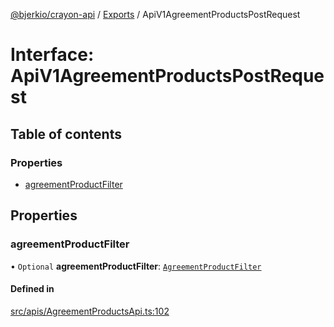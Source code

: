 [@bjerkio/crayon-api](../README.md) / [Exports](../modules.md) / ApiV1AgreementProductsPostRequest

# Interface: ApiV1AgreementProductsPostRequest

## Table of contents

### Properties

- [agreementProductFilter](ApiV1AgreementProductsPostRequest.md#agreementproductfilter)

## Properties

### agreementProductFilter

• `Optional` **agreementProductFilter**: [`AgreementProductFilter`](AgreementProductFilter.md)

#### Defined in

[src/apis/AgreementProductsApi.ts:102](https://github.com/bjerkio/crayon-api-js/blob/22cd66d/src/apis/AgreementProductsApi.ts#L102)
